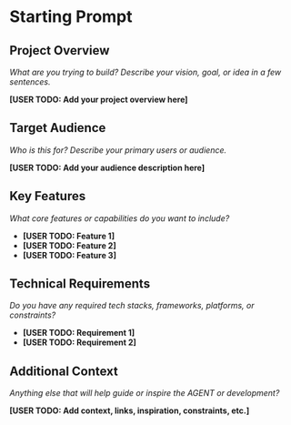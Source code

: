# Starting Prompt

## Project Overview
_What are you trying to build? Describe your vision, goal, or idea in a few sentences._

**[USER TODO: Add your project overview here]**

## Target Audience
_Who is this for? Describe your primary users or audience._

**[USER TODO: Add your audience description here]**

## Key Features
_What core features or capabilities do you want to include?_

- **[USER TODO: Feature 1]**
- **[USER TODO: Feature 2]**
- **[USER TODO: Feature 3]**

## Technical Requirements
_Do you have any required tech stacks, frameworks, platforms, or constraints?_

- **[USER TODO: Requirement 1]**
- **[USER TODO: Requirement 2]**

## Additional Context
_Anything else that will help guide or inspire the AGENT or development?_

**[USER TODO: Add context, links, inspiration, constraints, etc.]**